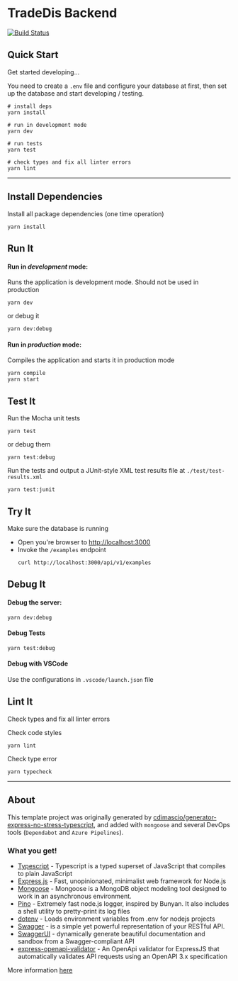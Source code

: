 # TradeDis Backend

[![Build Status](https://raineggplant.visualstudio.com/express-mongoose-template/_apis/build/status/RainEggplant.express-mongoose-template?branchName=master)](https://raineggplant.visualstudio.com/express-mongoose-template/_build/latest?definitionId=2&branchName=master)

## Quick Start

Get started developing...

You need to create a `.env` file and configure your database at first, then set up the database and start developing / testing.

```shell
# install deps
yarn install

# run in development mode
yarn dev

# run tests
yarn test

# check types and fix all linter errors
yarn lint
```

---

## Install Dependencies

Install all package dependencies (one time operation)

```shell
yarn install
```

## Run It

#### Run in _development_ mode:

Runs the application is development mode. Should not be used in production

```shell
yarn dev
```

or debug it

```shell
yarn dev:debug
```

#### Run in _production_ mode:

Compiles the application and starts it in production mode

```shell
yarn compile
yarn start
```

## Test It

Run the Mocha unit tests

```shell
yarn test
```

or debug them

```shell
yarn test:debug
```

Run the tests and output a JUnit-style XML test results file at `./test/test-results.xml`

```shell
yarn test:junit
```

## Try It

Make sure the database is running

- Open you're browser to [http://localhost:3000](http://localhost:3000)
- Invoke the `/examples` endpoint
  ```shell
  curl http://localhost:3000/api/v1/examples
  ```

## Debug It

#### Debug the server:

```
yarn dev:debug
```

#### Debug Tests

```
yarn test:debug
```

#### Debug with VSCode

Use the configurations in `.vscode/launch.json` file

## Lint It

Check types and fix all linter errors

Check code styles

```shell
yarn lint
```

Check type error

```
yarn typecheck
```

---

## About

This template project was originally generated by [cdimascio/generator-express-no-stress-typescript](https://github.com/cdimascio/generator-express-no-stress-typescript), and added with `mongoose` and several DevOps tools (`Dependabot` and `Azure Pipelines`).

### What you get!

- [Typescript](https://www.typescriptlang.org/) - Typescript is a typed superset of JavaScript that compiles to plain JavaScript
- [Express.js](https://www.expressjs.com) - Fast, unopinionated, minimalist web framework for Node.js
- [Mongoose](https://github.com/motdotla/dotenv) - Mongoose is a MongoDB object modeling tool designed to work in an asynchronous environment.
- [Pino](https://github.com/pinojs/pino) - Extremely fast node.js logger, inspired by Bunyan. It also includes a shell utility to pretty-print its log files
- [dotenv](https://github.com/motdotla/dotenv) - Loads environment variables from .env for nodejs projects
- [Swagger](http://swagger.io/) - is a simple yet powerful representation of your RESTful API.
- [SwaggerUI](http://swagger.io/) - dynamically generate beautiful documentation and sandbox from a Swagger-compliant API
- [express-openapi-validator](https://github.com/cdimascio/express-openapi-validator) - An OpenApi validator for ExpressJS that automatically validates API requests using an OpenAPI 3.x specification

More information [here](https://github.com/cdimascio/generator-express-no-stress-typescript#what-you-get)
